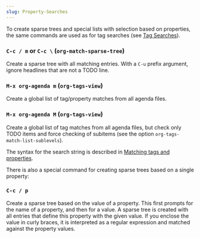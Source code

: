 ```yaml
---
slug: Property-Searches
---
```


To create sparse trees and special lists with selection based on properties, the same commands are used as for tag searches (see [Tag Searches](Tag-Searches)).

### `C-c / m` or `C-c \` (`org-match-sparse-tree`)

Create a sparse tree with all matching entries. With a `C-u` prefix argument, ignore headlines that are not a TODO line.

### `M-x org-agenda m` (`org-tags-view`)

Create a global list of tag/property matches from all agenda files.

### `M-x org-agenda M` (`org-tags-view`)

Create a global list of tag matches from all agenda files, but check only TODO items and force checking of subitems (see the option `org-tags-match-list-sublevels`).

The syntax for the search string is described in [Matching tags and properties](Matching-tags-and-properties).

There is also a special command for creating sparse trees based on a single property:

### `C-c / p`

Create a sparse tree based on the value of a property. This first prompts for the name of a property, and then for a value. A sparse tree is created with all entries that define this property with the given value. If you enclose the value in curly braces, it is interpreted as a regular expression and matched against the property values.
